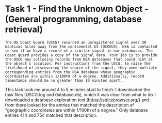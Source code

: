 # Task 1 - Find the Unknown Object - (General programming, database retrieval)
```The US Coast Guard (USCG) recorded an unregistered signal over 30 nautical miles away from the continental US (OCONUS). NSA is contacted to see if we have a record of a similar signal in our databases. The Coast guard provides a copy of the signal data. Your job is to provide the USCG any colluding records from NSA databases that could hint at the object’s location. Per instructions from the USCG, to raise the likelihood of discovering the source of the signal, they need multiple corresponding entries from the NSA database whose geographic coordinates are within 1/100th of a degree. Additionally, record timestamps should be no greater than 10 minutes apart. ```

This task took me around 4 to 5 minutes start to finish. 
I downloaded the task files (USCG.log and database.db), which it was clear from what to do. 
I downloaded a database exploration tool (https://sqlitebrowser.org/) and from there looked for the entries that matched the description of "geographic coordinates are within 1/100th of a degree." 
Only database entries 414 and 754 matched that description.
